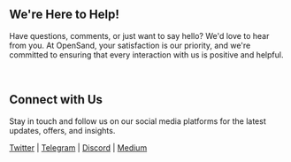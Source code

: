 ## We're Here to Help!

Have questions, comments, or just want to say hello? We'd love to hear from you. At OpenSand, your satisfaction is our priority, and we're committed to ensuring that every interaction with us is positive and helpful.

&nbsp;


## Connect with Us

Stay in touch and follow us on our social media platforms for the latest updates, offers, and insights.


[Twitter](https://twitter.com/opensand_ai) | [Telegram](https://t.me/+xfZnMY7F3ns1NjY1) | [Discord](https://discord.gg/2wW9H445) | [Medium](https://medium.com/@opensand_ai)